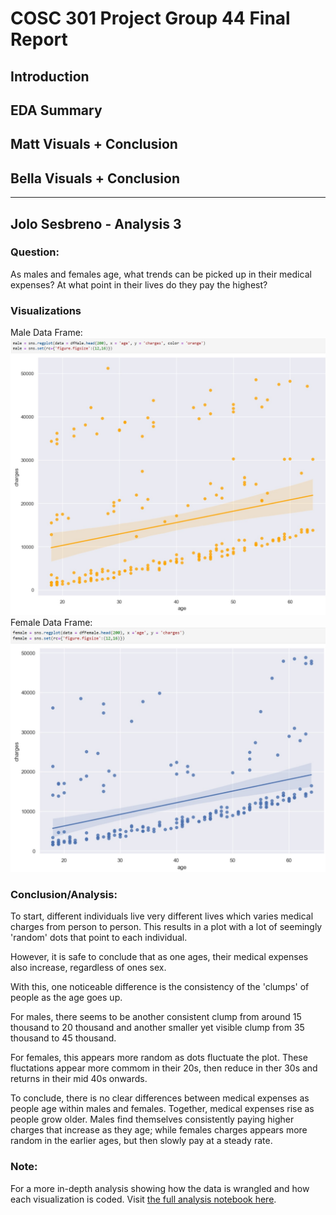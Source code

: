 # COSC 301 Project Group 44 Final Report

## Introduction


## EDA Summary


## Matt Visuals + Conclusion


## Bella Visuals + Conclusion

---
## Jolo Sesbreno - Analysis 3

### Question: 
As males and females age, what trends can be picked up in their medical expenses? At what point in their lives do they pay the highest?

### Visualizations
Male Data Frame:
![Male Data Frame](images/J%20-%20Male%20RegPlot.jpg)
Female Data Frame:
![Female Data Frame](images/J%20-%20Female%20RegPlot.jpg)

### Conclusion/Analysis:
To start, different individuals live very different lives which varies medical charges from person to person. This results in a plot with a lot of seemingly 'random' dots that point to each individual.

However, it is safe to conclude that as one ages, their medical expenses also increase, regardless of ones sex. 

With this, one noticeable difference is the consistency of the 'clumps' of people as the age goes up.

For males, there seems to be another consistent clump from around 15 thousand to 20 thousand and another smaller yet visible clump from 35 thousand to 45 thousand. 

For females, this appears more random as dots fluctuate the plot. These fluctations appear more commom in their 20s, then reduce in ther 30s and returns in their mid 40s onwards.

To conclude, there is no clear differences between medical expenses as people age within males and females. Together, medical expenses rise as people grow older. Males find themselves consistently paying higher charges that increase as they age; while females charges appears more random in the earlier ages, but then slowly pay at a steady rate.

### Note:
For a more in-depth analysis showing how the data is wrangled and how each visualization is coded. Visit [the full analysis notebook here](notebooks/analysis3.ipynb).